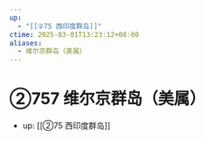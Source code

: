 ```yaml
---
up:
  - "[[②75 西印度群岛]]"
ctime: 2025-03-01T13:23:12+08:00
aliases:
  - 维尔京群岛（美属）
---
```


# ②757 维尔京群岛（美属）

- up: [[②75 西印度群岛]]
